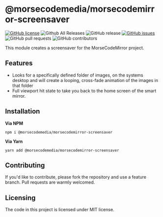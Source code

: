 # @morsecodemedia/morsecodemirror-screensaver

[![GitHub license](https://img.shields.io/github/license/morsecodemedia/morsecodemirror-screensaver.svg)](https://github.com/morsecodemedia/morsecodemirror-screensaver/blob/master/LICENSE)
![Github All Releases](https://img.shields.io/github/downloads/morsecodemedia/morsecodemirror-screensaver/total.svg)
![GitHub release](https://img.shields.io/github/release/morsecodemedia/morsecodemirror-screensaver.svg)
[![GitHub issues](https://img.shields.io/github/issues/morsecodemedia/morsecodemirror-screensaver.svg)](https://github.com/morsecodemedia/morsecodemirror-screensaver/issues)
![GitHub pull requests](https://img.shields.io/github/issues-pr/morsecodemedia/morsecodemirror-screensaver.svg)
![GitHub contributors](https://img.shields.io/github/contributors/morsecodemedia/morsecodemirror-screensaver.svg)

This module creates a screensaver for the MorseCodeMirror project.

## Features

* Looks for a specifically defined folder of images, on the systems desktop and will create a looping, cross-fade animation of the images in that folder
* Full viewport hit state to take you back to the home screen of the smart mirror.

## Installation

**Via NPM**

`npm i @morsecodemedia/morsecodemirror-screensaver`

**Via Yarn**

`yarn add @morsecodemedia/morsecodemirror-screensaver`


## Contributing

If you'd like to contribute, please fork the repository and use a feature branch. Pull requests are warmly welcomed.

## Licensing

The code in this project is licensed under MIT license.
